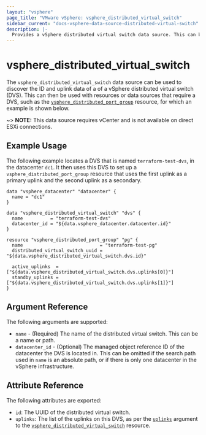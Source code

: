 ```yaml
---
layout: "vsphere"
page_title: "VMware vSphere: vsphere_distributed_virtual_switch"
sidebar_current: "docs-vsphere-data-source-distributed-virtual-switch"
description: |-
  Provides a vSphere distributed virtual switch data source. This can be used to get select attributes of a DVS.
---
```


# vsphere\_distributed\_virtual\_switch

The `vsphere_distributed_virtual_switch` data source can be used to discover
the ID and uplink data of a of a vSphere distributed virtual switch (DVS). This
can then be used with resources or data sources that require a DVS, such as the
[`vsphere_distributed_port_group`][distributed-port-group] resource, for which
an example is shown below.

[distributed-port-group]: /docs/providers/vsphere/r/distributed_port_group.html

~> **NOTE:** This data source requires vCenter and is not available on direct
ESXi connections.

## Example Usage

The following example locates a DVS that is named `terraform-test-dvs`, in the
datacenter `dc1`. It then uses this DVS to set up a
`vsphere_distributed_port_group` resource that uses the first uplink as a
primary uplink and the second uplink as a secondary.

```hcl
data "vsphere_datacenter" "datacenter" {
  name = "dc1"
}

data "vsphere_distributed_virtual_switch" "dvs" {
  name          = "terraform-test-dvs"
  datacenter_id = "${data.vsphere_datacenter.datacenter.id}"
}

resource "vsphere_distributed_port_group" "pg" {
  name                            = "terraform-test-pg"
  distributed_virtual_switch_uuid = "${data.vsphere_distributed_virtual_switch.dvs.id}"

  active_uplinks  = ["${data.vsphere_distributed_virtual_switch.dvs.uplinks[0]}"]
  standby_uplinks = ["${data.vsphere_distributed_virtual_switch.dvs.uplinks[1]}"]
}
```

## Argument Reference

The following arguments are supported:

* `name` - (Required) The name of the distributed virtual switch. This can be a
  name or path.
* `datacenter_id` - (Optional) The managed object reference ID of the
  datacenter the DVS is located in. This can be omitted if the search path used
  in `name` is an absolute path, or if there is only one datacenter in the
  vSphere infrastructure.

## Attribute Reference

The following attributes are exported:

* `id`: The UUID of the distributed virtual switch.
* `uplinks`: The list of the uplinks on this DVS, as per the
  [`uplinks`][distributed-virtual-switch-uplinks] argument to the
  [`vsphere_distributed_virtual_switch`][distributed-virtual-switch-resource]
  resource.

[distributed-virtual-switch-uplinks]: /docs/providers/vsphere/r/distributed_virtual_switch.html#uplinks
[distributed-virtual-switch-resource]: /docs/providers/vsphere/r/distributed_virtual_switch.html
